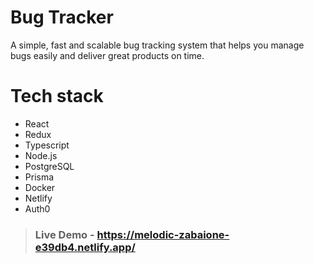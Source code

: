 # Bug Tracker

A simple, fast and scalable bug tracking system that helps you manage bugs easily and deliver great products on time.

# Tech stack

- React
- Redux
- Typescript
- Node.js
- PostgreSQL
- Prisma
- Docker
- Netlify
- Auth0

> ### Live Demo - https://melodic-zabaione-e39db4.netlify.app/